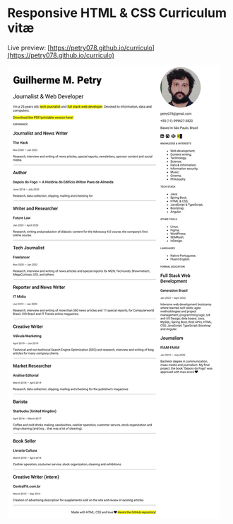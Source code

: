 # Responsive HTML & CSS Curriculum vitæ

Live preview: [https://petry078.github.io/curriculo](https://petry078.github.io/curriculo)

![](/GuilhermePetry.HTML.CV.2022.jpg)
